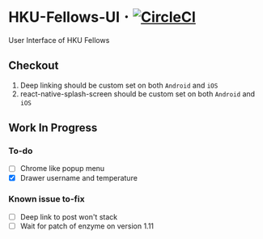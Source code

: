 # HKU-Fellows-UI 𐄁 [![CircleCI](https://circleci.com/gh/cedricpoon/HKU-Fellows-UI.svg?style=svg&circle-token=6906d9c71c73274b18d21eaa58b8ed232551473d)](https://circleci.com/gh/cedricpoon/HKU-Fellows-UI)
User Interface of HKU Fellows
## Checkout
1. Deep linking should be custom set on both `Android` and `iOS`
2. react-native-splash-screen should be custom set on both `Android` and `iOS`
## Work In Progress
### To-do
- [ ] Chrome like popup menu
- [x] Drawer username and temperature
### Known issue to-fix
- [ ] Deep link to post won't stack
- [ ] Wait for patch of enzyme on version 1.11
